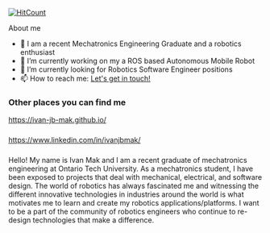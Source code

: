 
<!--
**ivan-jb-mak/ivan-jb-mak** is a ✨ _special_ ✨ repository because its `README.md` (this file) appears on your GitHub profile.-->
[![HitCount](http://hits.dwyl.com/ivan-jb-mak/ivan-jb-mak.svg)](http://hits.dwyl.com/ivan-jb-mak/ivan-jb-mak)

About me

- 🌱 I am a recent Mechatronics Engineering Graduate and a robotics enthusiast
- 🔭 I’m currently working on my a ROS based Autonomous Mobile Robot
- 👯 I’m currently looking for Robotics Software Engineer positions
- 📫 How to reach me: <a href="mailto:ivanjbmak@gmail.com"> Let's get in touch! </a>

### Other places you can find me

https://ivan-jb-mak.github.io/ 
###
https://www.linkedin.com/in/ivanjbmak/

###

Hello! My name is Ivan Mak and I am a recent graduate of mechatronics engineering at Ontario Tech University. As a mechatronics student, I have been exposed to projects that deal with mechanical, electrical, and software design. The world of robotics has always fascinated me and witnessing the different innovative technologies in industries around the world is what motivates me to learn and create my robotics applications/platforms. I want to be a part of the community of robotics engineers who continue to re-design technologies that make a difference.
